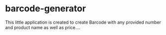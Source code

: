 # barcode-generator
This little application is created to create Barcode with any provided number and product name as well as price.... 
